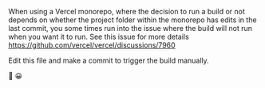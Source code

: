 When using a Vercel monorepo, where the decision to run a build or not depends on whether the project folder within the monorepo has edits in the last commit, you some times run into the issue where the build will not run when you want it to run. See this issue for more details https://github.com/vercel/vercel/discussions/7960

Edit this file and make a commit to trigger the build manually.

🤔 😀
